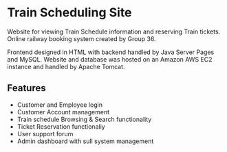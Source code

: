 # Train Scheduling Site

Website for viewing Train Schedule information and reserving Train tickets. Online railway booking system created by Group 36.

Frontend designed in HTML with backend handled by Java Server Pages and MySQL. Website and database was hosted on an Amazon AWS EC2 instance and handled by Apache Tomcat.

## Features

- Customer and Employee login
- Customer Account management
- Train schedule Browsing & Search functionality
- Ticket Reservation functionaliy
- User support forum
- Admin dashboard with sull system management
